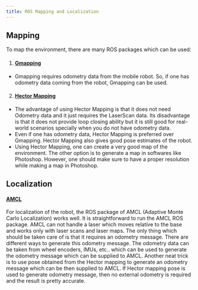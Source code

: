 ```yaml
---
title: ROS Mapping and Localization
---
```

## Mapping
To map the environment, there are many ROS packages which can be used:
1. #### [Gmapping](http://wiki.ros.org/gmapping)
  - Gmapping requires odometry data from the mobile robot. So, if one has odometry data coming from the robot, Gmapping can be used.
2. #### [Hector Mapping](http://wiki.ros.org/hector_mapping)
  - The advantage of using Hector Mapping is that it does not need Odometry data and it just requires the LaserScan data. Its disadvantage is that it does not provide loop closing ability but it is still good for real-world scenarios specially when you do not have odometry data.
  - Even if one has odometry data, Hector Mapping is preferred over Gmapping. Hector Mapping also gives good pose estimates of the robot.
  - Using Hector Mapping, one can create a very good map of the environment. The other
  option is to generate a map in softwares like Photoshop. However, one should make sure to have a proper resolution while making a map in Photoshop.

## Localization
#### [AMCL](http://wiki.ros.org/amcl)
For localization of the robot, the ROS package of AMCL (Adaptive Monte Carlo
Localization) works well. It is straightforward to run the AMCL ROS package. AMCL can not handle a laser which moves relative to the base and works only with laser scans and laser maps. The only thing which should be taken care of is that it requires an odometry message. There are different ways to generate this odometry message. The odometry data can be taken from wheel encoders, IMUs, etc.. which can be used to generate the odometry message which can be supplied to AMCL. Another neat trick is to use pose obtained from the Hector mapping to generate an odometry message which can be then supplied to AMCL. If Hector mapping pose
is used to generate odometry message, then no external odometry is required and the result is
pretty accurate.
